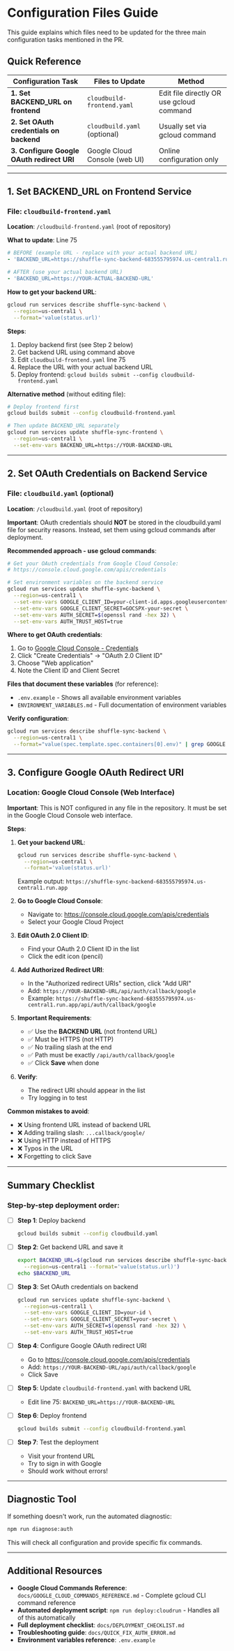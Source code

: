 # Configuration Files Guide

This guide explains which files need to be updated for the three main configuration tasks mentioned in the PR.

## Quick Reference

| Configuration Task | Files to Update | Method |
|-------------------|----------------|--------|
| **1. Set BACKEND_URL on frontend** | `cloudbuild-frontend.yaml` | Edit file directly OR use gcloud command |
| **2. Set OAuth credentials on backend** | `cloudbuild.yaml` (optional) | Usually set via gcloud command |
| **3. Configure Google OAuth redirect URI** | Google Cloud Console (web UI) | Online configuration only |

---

## 1. Set BACKEND_URL on Frontend Service

### File: `cloudbuild-frontend.yaml`

**Location**: `/cloudbuild-frontend.yaml` (root of repository)

**What to update**: Line 75

```yaml
# BEFORE (example URL - replace with your actual backend URL)
- 'BACKEND_URL=https://shuffle-sync-backend-683555795974.us-central1.run.app'

# AFTER (use your actual backend URL)
- 'BACKEND_URL=https://YOUR-ACTUAL-BACKEND-URL'
```

**How to get your backend URL**:
```bash
gcloud run services describe shuffle-sync-backend \
  --region=us-central1 \
  --format='value(status.url)'
```

**Steps**:
1. Deploy backend first (see Step 2 below)
2. Get backend URL using command above
3. Edit `cloudbuild-frontend.yaml` line 75
4. Replace the URL with your actual backend URL
5. Deploy frontend: `gcloud builds submit --config cloudbuild-frontend.yaml`

**Alternative method** (without editing file):
```bash
# Deploy frontend first
gcloud builds submit --config cloudbuild-frontend.yaml

# Then update BACKEND_URL separately
gcloud run services update shuffle-sync-frontend \
  --region=us-central1 \
  --set-env-vars BACKEND_URL=https://YOUR-BACKEND-URL
```

---

## 2. Set OAuth Credentials on Backend Service

### File: `cloudbuild.yaml` (optional)

**Location**: `/cloudbuild.yaml` (root of repository)

**Important**: OAuth credentials should **NOT** be stored in the cloudbuild.yaml file for security reasons. Instead, set them using gcloud commands after deployment.

**Recommended approach - use gcloud commands**:

```bash
# Get your OAuth credentials from Google Cloud Console:
# https://console.cloud.google.com/apis/credentials

# Set environment variables on the backend service
gcloud run services update shuffle-sync-backend \
  --region=us-central1 \
  --set-env-vars GOOGLE_CLIENT_ID=your-client-id.apps.googleusercontent.com \
  --set-env-vars GOOGLE_CLIENT_SECRET=GOCSPX-your-secret \
  --set-env-vars AUTH_SECRET=$(openssl rand -hex 32) \
  --set-env-vars AUTH_TRUST_HOST=true
```

**Where to get OAuth credentials**:
1. Go to [Google Cloud Console - Credentials](https://console.cloud.google.com/apis/credentials)
2. Click "Create Credentials" → "OAuth 2.0 Client ID"
3. Choose "Web application"
4. Note the Client ID and Client Secret

**Files that document these variables** (for reference):
- `.env.example` - Shows all available environment variables
- `ENVIRONMENT_VARIABLES.md` - Full documentation of environment variables

**Verify configuration**:
```bash
gcloud run services describe shuffle-sync-backend \
  --region=us-central1 \
  --format="value(spec.template.spec.containers[0].env)" | grep GOOGLE
```

---

## 3. Configure Google OAuth Redirect URI

### Location: Google Cloud Console (Web Interface)

**Important**: This is NOT configured in any file in the repository. It must be set in the Google Cloud Console web interface.

**Steps**:

1. **Get your backend URL**:
   ```bash
   gcloud run services describe shuffle-sync-backend \
     --region=us-central1 \
     --format='value(status.url)'
   ```
   
   Example output: `https://shuffle-sync-backend-683555795974.us-central1.run.app`

2. **Go to Google Cloud Console**:
   - Navigate to: https://console.cloud.google.com/apis/credentials
   - Select your Google Cloud Project

3. **Edit OAuth 2.0 Client ID**:
   - Find your OAuth 2.0 Client ID in the list
   - Click the edit icon (pencil)

4. **Add Authorized Redirect URI**:
   - In the "Authorized redirect URIs" section, click "Add URI"
   - Add: `https://YOUR-BACKEND-URL/api/auth/callback/google`
   - Example: `https://shuffle-sync-backend-683555795974.us-central1.run.app/api/auth/callback/google`

5. **Important Requirements**:
   - ✅ Use the **BACKEND URL** (not frontend URL)
   - ✅ Must be HTTPS (not HTTP)
   - ✅ No trailing slash at the end
   - ✅ Path must be exactly `/api/auth/callback/google`
   - ✅ Click **Save** when done

6. **Verify**:
   - The redirect URI should appear in the list
   - Try logging in to test

**Common mistakes to avoid**:
- ❌ Using frontend URL instead of backend URL
- ❌ Adding trailing slash: `...callback/google/`
- ❌ Using HTTP instead of HTTPS
- ❌ Typos in the URL
- ❌ Forgetting to click Save

---

## Summary Checklist

### Step-by-step deployment order:

- [ ] **Step 1**: Deploy backend
  ```bash
  gcloud builds submit --config cloudbuild.yaml
  ```

- [ ] **Step 2**: Get backend URL and save it
  ```bash
  export BACKEND_URL=$(gcloud run services describe shuffle-sync-backend \
    --region=us-central1 --format='value(status.url)')
  echo $BACKEND_URL
  ```

- [ ] **Step 3**: Set OAuth credentials on backend
  ```bash
  gcloud run services update shuffle-sync-backend \
    --region=us-central1 \
    --set-env-vars GOOGLE_CLIENT_ID=your-id \
    --set-env-vars GOOGLE_CLIENT_SECRET=your-secret \
    --set-env-vars AUTH_SECRET=$(openssl rand -hex 32) \
    --set-env-vars AUTH_TRUST_HOST=true
  ```

- [ ] **Step 4**: Configure Google OAuth redirect URI
  - Go to https://console.cloud.google.com/apis/credentials
  - Add: `https://YOUR-BACKEND-URL/api/auth/callback/google`
  - Click Save

- [ ] **Step 5**: Update `cloudbuild-frontend.yaml` with backend URL
  - Edit line 75: `BACKEND_URL=https://YOUR-BACKEND-URL`

- [ ] **Step 6**: Deploy frontend
  ```bash
  gcloud builds submit --config cloudbuild-frontend.yaml
  ```

- [ ] **Step 7**: Test the deployment
  - Visit your frontend URL
  - Try to sign in with Google
  - Should work without errors!

---

## Diagnostic Tool

If something doesn't work, run the automated diagnostic:

```bash
npm run diagnose:auth
```

This will check all configuration and provide specific fix commands.

---

## Additional Resources

- **Google Cloud Commands Reference**: `docs/GOOGLE_CLOUD_COMMANDS_REFERENCE.md` - Complete gcloud CLI command reference
- **Automated deployment script**: `npm run deploy:cloudrun` - Handles all of this automatically
- **Full deployment checklist**: `docs/DEPLOYMENT_CHECKLIST.md`
- **Troubleshooting guide**: `docs/QUICK_FIX_AUTH_ERROR.md`
- **Environment variables reference**: `.env.example`
